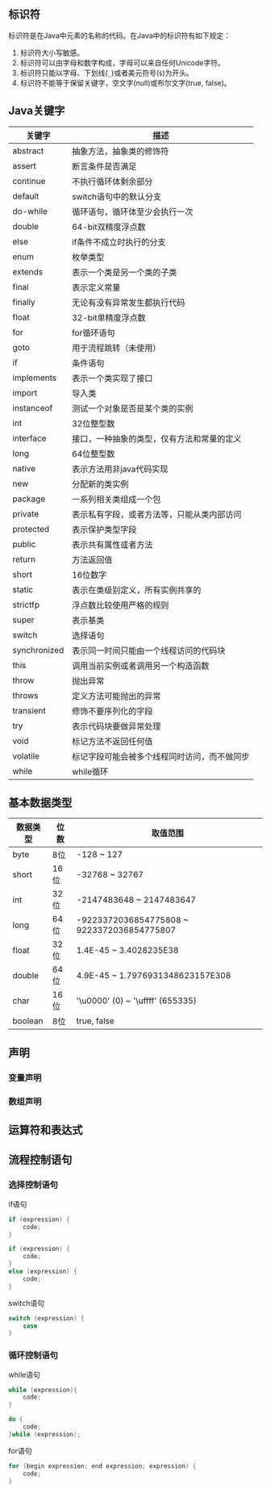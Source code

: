 ## 标识符

标识符是在Java中元素的名称的代码。在Java中的标识符有如下规定：
1. 标识符大小写敏感。
2. 标识符可以由字母和数字构成，字母可以来自任何Unicode字符。
3. 标识符只能以字母、下划线(`_`)或者美元符号(`$`)为开头。
4. 标识符不能等于保留关键字，空文字(null)或布尔文字(true, false)。

## Java关键字

|关键字|描述|
|---|---|
|abstract|抽象方法，抽象类的修饰符|
|assert|断言条件是否满足|
|continue|不执行循环体剩余部分|
|default|switch语句中的默认分支|
|do-while|循环语句，循环体至少会执行一次|
|double|64-bit双精度浮点数|
|else|if条件不成立时执行的分支|
|enum|枚举类型|
|extends|表示一个类是另一个类的子类|
|final|表示定义常量|
|finally|无论有没有异常发生都执行代码|
|float|32-bit单精度浮点数|
|for|for循环语句|
|goto|用于流程跳转（未使用）|
|if|条件语句|
|implements|表示一个类实现了接口|
|import|导入类|
|instanceof|测试一个对象是否是某个类的实例|
|int|32位整型数|
|interface|接口，一种抽象的类型，仅有方法和常量的定义|
|long|64位整型数|
|native|表示方法用非java代码实现|
|new|分配新的类实例|
|package|一系列相关类组成一个包|
|private|表示私有字段，或者方法等，只能从类内部访问|
|protected|表示保护类型字段|
|public|表示共有属性或者方法|
|return|方法返回值|
|short|16位数字|
|static|表示在类级别定义，所有实例共享的|
|strictfp|浮点数比较使用严格的规则|
|super|表示基类|
|switch|选择语句|
|synchronized|表示同一时间只能由一个线程访问的代码块|
|this|调用当前实例或者调用另一个构造函数|
|throw|抛出异常|
|throws|定义方法可能抛出的异常|
|transient|修饰不要序列化的字段|
|try|表示代码块要做异常处理|
|void|标记方法不返回任何值|
|volatile|标记字段可能会被多个线程同时访问，而不做同步|
|while|while循环|

## 基本数据类型

|数据类型|位数|取值范围|
|---|---|---|
|byte|8位|-128 ~ 127|
|short|16位|-32768 ~ 32767|
|int|32位|-2147483648 ~ 2147483647|
|long|64位|-9223372036854775808 ~ 9223372036854775807|
|float|32位|1.4E-45 ~ 3.4028235E38|
|double|64位|4.9E-45 ~ 1.7976931348623157E308|
|char|16位|'\u0000' (0) ~ '\uffff' (655335)|
|boolean|8位|true, false|

## 声明

### 变量声明

### 数组声明

## 运算符和表达式

## 流程控制语句

### 选择控制语句

if语句
``` Java
if (expression) {
    code;
}

if (expression) {
    code;
}
else (expression) {
    code;
}
```

switch语句
``` Java
switch (expression) {
    case
}
```

### 循环控制语句

while语句
``` Java
while (expression){
    code;
}

do {
    code;
}while (expression);
```

for语句
``` Java
for (begin expression; end expression; expression) {
    code;
}
```
